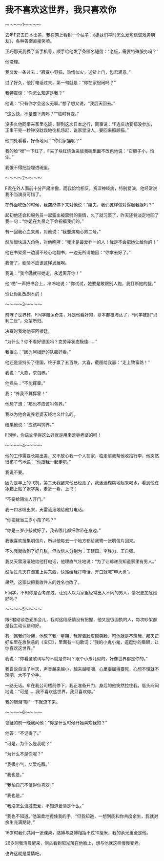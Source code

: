 # 我不喜欢这世界，我只喜欢你

～～～～1～～～～ 

去年F君去日本出差，我在网上看到一个帖子：《姐妹们平时怎么发短信调戏男朋友》，各种答案直接笑喷。 

正巧那天我换了新手机号，顺手给他发了条匿名短信：“老板，需要特殊服务吗？” 

他没理。 

我又发一条过去：“寂寞小野猫，热情似火，送货上门，包君满意。” 

过了好久，他打电话过来，第一句就是：“你在家很闲吗？” 

我特震惊：“你怎么知道是我？” 

他说：“只有你才会这么无聊。”想了想又说，“我后天回去。” 

“这么快，不是要下周吗？”“临时有变。” 

没多久他同事来家里吃饭，聊到这次日本之行，同事说：“F连庆功宴都没参加，正事干完一秒钟没耽误地往机场赶，说家里没人，要回来照顾猫。” 

他四处看看，好奇地问：“你们家猫呢？” 

我的脸“噌”一下红了，F夹了块红烧鱼进放我碗里面不改色地说：“它胆子小，怕生。” 

我恨不得把脸埋进碗里。 

～～～～2～～～～ 

F君在外人面前十分严肃冷傲，而我恰恰相反，资深神经病，特别爱演，他经常说我不当演员可惜了。 

在外面吃饭的时候，我突然停下来对他说：“姐夫，我们这样做对得起我姐吗？” 

起初他还会和服务员一起露出被雷劈的表情，久了就习惯了，昨天还特淡定地回了我一句：“你姐在九泉之下会祝福我们的。” 

有一回我心血来潮，对他说：“我要演痴心男二号。” 

然后很快进入角色，对他咆哮：“我才是最爱乔一的人！我是不会把她让给你的！” 

他在书架旁一边漫不经心地翻书，一边无所谓地回：“你拿去好了。” 

我愣了，剧情不应该这样发展啊。 

我说：“我今晚就带她走，永远离开你！” 

他“啪”一声把书合上，冷冷地说：“你试试，她要是敢跟别人跑，我打断她的腿。” 

谁让你乱改剧本的！ 

～～～～3～～～～ 

前阵子世界杯，F同学赌运奇差，凡是他看好的，基本都被淘汰了，F同学被封“贝利二世”，众望所归。 

决赛时我劝他买阿根廷。 

“为什么？你不看好德国吗？克劳泽状态极佳……” 

我摇头：“因为阿根廷的队服好看。” 

他还是坚持买了德国，终于赢了五百块，大喜，截图给我瑟：“走上致富路！” 

我说：“大款，求包养。” 

他摇头：“不能挥霍。” 

我：“养我不算挥霍！” 

他想了想：“那也不应该叫包养。” 

我以为他会说养老婆天经地义什么的。 

结果他说：“应该叫饲养。” 

F同学，你语文学得这么好就是用来羞辱老婆的吗！ 

～～～～4～～～～ 

他的工作需要长期出差，又不放心我一个人在家，临走前我帮他收拾行李，他突然很孩子气地说：“你跟我一起走吧。” 

我说不要。 

因为是早上的飞机，第二天我醒来他已经走了，我迷迷糊糊地起来喝水，看到他在冰箱上贴了张字条，走近一看，上书： 

“不要给陌生人开门。” 

我一口水喷出来，天雷滚滚地给他打电话。 

“你把我当三岁小孩了吗？” 

“你是三岁小孩就好了，我去哪儿都把你带在身边。” 

我很喜欢搜集明信片，所以他每去一个地方都给我寄一张明信片回来。 

不久我就收到了好几张，但收信人分别为：王建国、李胜力、王自强。 

我又天雷滚滚地给他打电话，他理直气壮地说：“为了让邮递员知道家里有男人。” 

然后过几天在淘宝上买东西，快递给我打电话，开口就喊“申大勇”。 

果然，这家伙把我收件人的姓名也改了。 

F同学，不知你是否考虑过，让别人以为家里经常出入不同的男人，情况更加危险好吗？ 

～～～～5～～～～ 

跟F君刚谈恋爱那会儿，我对这段感情没有把握，他又是很固执的人，每次吵架都是我主动认错和好。 

有一回我们吵架，他晾了我一星期，我厚着脸皮赔笑脸，可他就是不理我，那天正好车里在放张悬的《宝贝》，里面有一句歌词：“我的小鬼小鬼，逗逗你的眉眼，让你喜欢这世界。” 

我说：“你看这歌词写的不就是你吗？跟个小孩儿似的，好像世界都是你的。” 

我自说自话了半天，声音越来越小，越来越哽咽，心里委屈得要死，心想不理就不理吧，大不了分手。 

一路无话。车在我公司楼前停下，我正准备开门，身后的他突然拉住我，低头闷闷地说：“可是……我不喜欢这世界，我只喜欢你。” 

我的眼泪“唰”一下就流下来。 

～～～～6～～～～ 

领证的前一晚我问他：“你是什么时候开始喜欢我的？” 

他答：“不记得了。” 

“可是，为什么是我呢？” 

“为什么不是你呢？” 

“我很小气，又爱吃醋。” 

“我也是。” 

“我怕自己不值得你喜欢。” 

“我也是。” 

“我没怎么谈过恋爱，不知道爱情是什么。” 

“我也不知道。”他温柔地握住我的手，“但我知道，一想到能和你共度余生，我就对余生充满期待。” 

16岁时我们共用一张课桌，胳膊与胳膊相距不过10厘米，我的余光里全是他。 

26岁时我清晨醒来，侧头看到阳光落在他脸上，想与他就这样慢慢变老。 

也许这就是爱情吧。